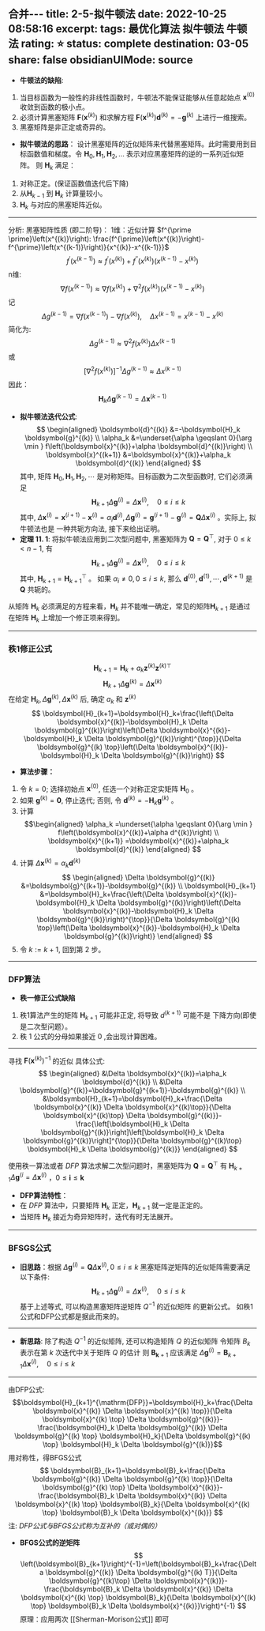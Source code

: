 合并---
title: 2-5-拟牛顿法
date: 2022-10-25 08:58:16
excerpt: 
tags: 最优化算法 拟牛顿法 牛顿法
rating: ⭐
status: complete 
destination: 03-05
share: false
obsidianUIMode: source
---
- **牛顿法的缺陷**:
1. 当目标函数为一般性的非线性函数时，牛顿法不能保证能够从任意起始点 $\boldsymbol{x}^{(0)}$ 收敛到函数的极小点。
2. 必须计算黑塞矩阵 $\boldsymbol{F}(\boldsymbol{x}^{(k)})$  和求解方程 $\boldsymbol{F}(\boldsymbol{x}^{(k)})\boldsymbol{d}^{(k)}=- \boldsymbol{g}^{(k)}$ 上进行一维搜索。
3. 黑塞矩阵是非正定或奇异的。
- **拟牛顿法的思路**：
设计黑塞矩阵的近似矩阵来代替黑塞矩阵。此时需要用到目标函数值和梯度。令 $\boldsymbol{H}_{0}, \boldsymbol{H}_{1}, \boldsymbol{H}_{2}, …$ 表示对应黑塞矩阵的逆的一系列近似矩阵。
则 $\boldsymbol{H}_{k}$ 满足：
1. 对称正定。(保证函数值迭代后下降)
2. 从$\boldsymbol{H}_{k-1}$ 到 $\boldsymbol{H}_{k}$ 计算量较小。
3. $\boldsymbol{H}_{k}$ 与对应的黑塞矩阵近似。
---
分析: 黑塞矩阵性质 (即二阶导)：
1维：近似计算 $f^{\prime \prime}\left(x^{(k)}\right): \frac{f^{\prime}\left(x^{(k)}\right)-f^{\prime}\left(x^{(k-1)}\right)}{x^{(k)}-x^{(k-1)}}$ $$f^{\prime}\left(x^{(k-1)}\right) \approx f^{\prime}\left(x^{(k)}\right)+f^{\prime \prime}\left(x^{(k)}\right)\left(x^{(k-1)}-x^{(k)}\right)$$
n维: $$\nabla f\left(x^{(k-1)}\right) \approx \nabla f\left(x^{(k)}\right)+\nabla^2 f\left(x^{(k)}\right)\left(x^{(k-1)}-x^{(k)}\right)$$ 记 $$\Delta g^{(k-1)}=\nabla f\left(x^{(k-1)}\right)-\nabla f\left(x^{(k)}\right), \quad \Delta x^{(k-1)}=x^{(k-1)}-x^{(k)}$$
简化为: $$\Delta g^{(k-1)} \approx \nabla^2 f\left(x^{(k)}\right) \Delta x^{(k-1)}$$ 或 $$\left[\nabla^2 f\left(x^{(k)}\right)\right]^{-1} \Delta g^{(k-1)} \approx \Delta x^{(k-1)}$$
因此：$$
\boldsymbol{H}_{k}\Delta\boldsymbol{g}^{(k-1)} = \Delta \boldsymbol{x}^{(k-1)}$$
- **拟牛顿法迭代公式**:
$$
\begin{aligned}
\boldsymbol{d}^{(k)} &=-\boldsymbol{H}_k \boldsymbol{g}^{(k)} \\
\alpha_k &=\underset{\alpha \geqslant 0}{\arg \min } f\left(\boldsymbol{x}^{(k)}+\alpha \boldsymbol{d}^{(k)}\right) \\
\boldsymbol{x}^{(k+1)} &=\boldsymbol{x}^{(k)}+\alpha_k \boldsymbol{d}^{(k)}
\end{aligned}
$$
其中, 矩阵 $\boldsymbol{H}_0, \boldsymbol{H}_1, \boldsymbol{H}_2, \cdots$ 是对称矩阵。目标函数为二次型函数时, 它们必须满足
$$
\boldsymbol{H}_{k+1} \Delta \boldsymbol{g}^{(i)}=\Delta \boldsymbol{x}^{(i)}, \quad 0 \leqslant i \leqslant k
$$
其中, $\Delta \boldsymbol{x}^{(i)}=\boldsymbol{x}^{(i+1)}-\boldsymbol{x}^{(i)}=\alpha_i \boldsymbol{d}^{(i)}, \Delta \boldsymbol{g}^{(i)}=\boldsymbol{g}^{(i+1)}-\boldsymbol{g}^{(i)}=\boldsymbol{Q} \Delta \boldsymbol{x}^{(i)}$ 。实际上, 拟牛顿法也是 一种共轭方向法, 接下来给出证明。
- **定理 11. 1**:
 将拟牛顿法应用到二次型问题中, 黑塞矩阵为 $\boldsymbol{Q}=\boldsymbol{Q}^{\top}$, 对于 $0 \leqslant k<n-1$, 有
$$
\boldsymbol{H}_{k+1} \Delta \boldsymbol{g}^{(i)}=\Delta \boldsymbol{x}^{(i)}, \quad 0 \leqslant i \leqslant k
$$
 其中, $\boldsymbol{H}_{k+1}=\boldsymbol{H}_{k+1}^{\top}$ 。 如果 $\alpha_i \neq 0,0 \leqslant i \leqslant k$, 那么 $\boldsymbol{d}^{(0)}, \boldsymbol{d}^{(1)}, \cdots, \boldsymbol{d}^{(k+1)}$ 是 $\boldsymbol{Q}$ 共轭的。

从矩阵 $\boldsymbol{H}_{k}$ 必须满足的方程来看，$\boldsymbol{H}_{k}$ 并不能唯一确定，常见的矩阵$\boldsymbol{H}_{k+1}$ 是通过在矩阵 $\boldsymbol{H}_{k}$ 上增加一个修正项来得到。

---
### 秩1修正公式
 $$\boldsymbol{H}_{k+1}=\boldsymbol{H}_k+a_k \boldsymbol{z}^{(k)} \boldsymbol{z}^{(k) \top}$$
$$
\boldsymbol{H}_{k+1} \Delta \boldsymbol{g}^{(k)}=\Delta \boldsymbol{x}^{(k)}
$$
在给定 $\boldsymbol{H}_k, \Delta \boldsymbol{g}^{(k)}, \Delta \boldsymbol{x}^{(k)}$ 后, 确定 $a_k$ 和 $\boldsymbol{z}^{(k)}$ 
$$
\boldsymbol{H}_{k+1}=\boldsymbol{H}_k+\frac{\left(\Delta \boldsymbol{x}^{(k)}-\boldsymbol{H}_k \Delta \boldsymbol{g}^{(k)}\right)\left(\Delta \boldsymbol{x}^{(k)}-\boldsymbol{H}_k \Delta \boldsymbol{g}^{(k)}\right)^{\top}}{\Delta \boldsymbol{g}^{(k) \top}\left(\Delta \boldsymbol{x}^{(k)}-\boldsymbol{H}_k \Delta \boldsymbol{g}^{(k)}\right)}
$$
- **算法步骤：**
1. 令 $k=0$; 选择初始点 $\boldsymbol{x}^{(0)}$, 任选一个对称正定实矩阵 $\boldsymbol{H}_0$ 。
2. 如果 $\boldsymbol{g}^{(k)}=\mathbf{0}$, 停止迭代; 否则, 令 $\boldsymbol{d}^{(k)}=-\boldsymbol{H}_k \boldsymbol{g}^{(k)}$ 。
3. 计算 $$\begin{aligned} 
\alpha_k =\underset{\alpha \geqslant 0}{\arg \min } f\left(\boldsymbol{x}^{(k)}+\alpha d^{(k)}\right)
\\
\boldsymbol{x}^{(k+1)} =\boldsymbol{x}^{(k)}+\alpha_k \boldsymbol{d}^{(k)}
\end{aligned}
$$
4. 计算 $\Delta \boldsymbol{x}^{(k)}=\alpha_k \boldsymbol{d}^{(k)}$
$$
\begin{aligned}
\Delta \boldsymbol{g}^{(k)} &=\boldsymbol{g}^{(k+1)}-\boldsymbol{g}^{(k)} \\
\boldsymbol{H}_{k+1} &=\boldsymbol{H}_k+\frac{\left(\Delta \boldsymbol{x}^{(k)}-\boldsymbol{H}_k \Delta \boldsymbol{g}^{(k)}\right)\left(\Delta \boldsymbol{x}^{(k)}-\boldsymbol{H}_k \Delta \boldsymbol{g}^{(k)}\right)^{\top}}{\Delta \boldsymbol{g}^{(k) \top}\left(\Delta \boldsymbol{x}^{(k)}-\boldsymbol{H}_k \Delta \boldsymbol{g}^{(k)}\right)}
\end{aligned}
$$
5. 令 $k:=k+1$, 回到第 2 步。

---
### DFP算法
- **秩一修正公式缺陷**
1. 秩1算法产生的矩阵 $\boldsymbol{H}_{k+1}$ 可能非正定, 将导致 $d^{(k+1)}$ 可能不是 下降方向(即使是二次型问题）。
2. 秩 1 公式的分母如果接近 0 ,会出现计算困难。
---
寻找 $\boldsymbol{F}\left(\boldsymbol{x}^{(k)}\right)^{-1}$ 的近似
具体公式:
$$
\begin{aligned}
&\Delta \boldsymbol{x}^{(k)}=\alpha_k \boldsymbol{d}^{(k)} \\
&\Delta \boldsymbol{g}^{(k)}=\boldsymbol{g}^{(k+1)}-\boldsymbol{g}^{(k)} \\
&\boldsymbol{H}_{k+1}=\boldsymbol{H}_k+\frac{\Delta \boldsymbol{x}^{(k)} \Delta \boldsymbol{x}^{(k)\top}}{\Delta \boldsymbol{x}^{(k)\top} \Delta \boldsymbol{g}^{(k)}}-\frac{\left[\boldsymbol{H}_k \Delta \boldsymbol{g}^{(k)}\right]\left[\boldsymbol{H}_k \Delta \boldsymbol{g}^{(k)}\right]^{\top}}{\Delta \boldsymbol{g}^{(k)\top} \boldsymbol{H}_k \Delta \boldsymbol{g}^{(k)}}
\end{aligned}
$$

使用秩一算法或者 $DFP$ 算法求解二次型问题时，黑塞矩阵为 $\boldsymbol{Q}=\boldsymbol{Q}^{\top}$ 有 $\boldsymbol{H}_{k+1} \Delta\boldsymbol{g}^{(i}=\Delta \boldsymbol{x}^{ (i)}$ ，$0 \le \boldsymbol{i} \le \boldsymbol{k}$ 

- **DFP算法特性**：
- 在 $DFP$ 算法中，只要矩阵 $\boldsymbol{H}_k$ 正定，$\boldsymbol{H}_{k+1}$ 就一定是正定的。 
- 当矩阵 $\boldsymbol{H}_k$ 接近为奇异矩阵时，迭代有时无法展开。

 ---
 ### BFSGS公式
- **旧思路**：根据 $\Delta \boldsymbol{g}^{(i)}=\boldsymbol{Q} \Delta \boldsymbol{x}^{(i)}, 0 \leqslant i \leqslant k$
黑塞矩阵逆矩阵的近似矩阵需要满足以下条件:
$$
\boldsymbol{H}_{k+1} \Delta \boldsymbol{g}^{(i)}=\Delta \boldsymbol{x}^{(i)}, \quad 0 \leqslant i \leqslant k
$$
基于上述等式, 可以构造黑塞矩阵逆矩阵 $Q^{-1}$ 的近似矩阵 的更新公式。
如秩1公式和DFP公式都是据此而来的。
****
- **新思路**: 除了构造 $Q^{-1}$ 的近似矩阵, 还可以构造矩阵 $Q$ 的近似矩阵
令矩阵 $B_k$ 表示在第 $k$ 次迭代中关于矩阵 $Q$ 的估计
则 $\boldsymbol{B}_{\boldsymbol{k}+1}$ 应该满足 $\Delta \boldsymbol{g}^{(i)}=\boldsymbol{B}_{k+1} \Delta \boldsymbol{x}^{(i)}, \quad 0 \leqslant i \leqslant k$
***
由DFP公式: $$\boldsymbol{H}_{k+1}^{\mathrm{DFP}}=\boldsymbol{H}_k+\frac{\Delta \boldsymbol{x}^{(k)} \Delta \boldsymbol{x}^{(k) \top}}{\Delta \boldsymbol{x}^{(k) \top} \Delta \boldsymbol{g}^{(k)}}-\frac{\boldsymbol{H}_k \Delta \boldsymbol{g}^{(k)} \Delta \boldsymbol{g}^{(k) \top} \boldsymbol{H}_k}{\Delta \boldsymbol{g}^{(k) \top} \boldsymbol{H}_k \Delta \boldsymbol{g}^{(k)}}$$ 
用对称性，得BFGS公式
$$
\boldsymbol{B}_{k+1}=\boldsymbol{B}_k+\frac{\Delta \boldsymbol{g}^{(k)} \Delta \boldsymbol{g}^{(k) \top}}{\Delta \boldsymbol{g}^{(k) \top} \Delta \boldsymbol{x}^{(k)}}-\frac{\boldsymbol{B}_k \Delta \boldsymbol{x}^{(k)} \Delta \boldsymbol{x}^{(k) \top} \boldsymbol{B}_k}{\Delta \boldsymbol{x}^{(k) \top} \boldsymbol{B}_k \Delta \boldsymbol{x}^{(k)}}
$$
注: *DFP公式与BFGS公式称为互补的（或对偶的）*
- **BFGS公式的逆矩阵**
$$
\left(\boldsymbol{B}_{k+1}\right)^{-1}=\left(\boldsymbol{B}_k+\frac{\Delta \boldsymbol{g}^{(k)} \Delta \boldsymbol{g}^{(k) T}}{\Delta \boldsymbol{g}^{(k)\top} \Delta \boldsymbol{x}^{(k)}}-\frac{\boldsymbol{B}_k \Delta \boldsymbol{x}^{(k)} \Delta \boldsymbol{x}^{(k) \top} \boldsymbol{B}_k}{\Delta \boldsymbol{x}^{(k) \top} \boldsymbol{B}_k \Delta \boldsymbol{x}^{(k)}}\right)^{-1}
$$
原理：应用两次 [[Sherman-Morison公式]] 即可
